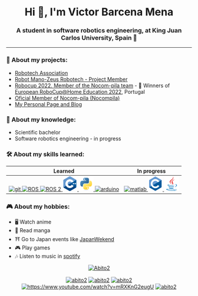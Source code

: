 <h1 align="center">Hi 👋, I'm Victor Barcena Mena</h1>

<h3 align="center">A student in software robotics engineering, at King Juan Carlos University, Spain 🤖</h3>

* * *

### 🤖 About my projects:

* [Robotech Association](https://github.com/RoboTech-URJC)
* [Robot Mano-Zeus Robotech - Project Member](https://github.com/RoboTech-URJC/Mano-Zeus)
* [Robocup 2022. Member of the Nocom-pila team](https://twitter.com/jm__guerrero/status/1533122565392285696?s=20) - 🥇 Winners of [European RoboCup@Home Education 2022](https://www.urjc.es/todas-las-noticias-de-actualidad/7352-la-urjc-ganadora-de-la-european-robocup-2022), Portugal
* [Oficial Member of Nocom-pila (Nocompila)](https://vbarcena2020.github.io/Nocom-Pila/)
* [My Personal Page and Blog](https://vbarcena2020.github.io/My_personal_page/#)

### 📖 About my knowledge:
* Scientific bachelor 
* Software robotics engineering - in progress

### 🛠️ About my skills learned:
 **Learned** | **In progress** 
:--------:|:--------:
<a href="https://git-scm.com/" target="_blank" rel="noreferrer"> <img src="https://www.vectorlogo.zone/logos/git-scm/git-scm-icon.svg" alt="git" width="40" height="40"/> <a href="https://ros.org" target="_blank" rel="noreferrer"> <img src="https://offjangir.github.io/assets/img/jpg/ros.png" alt="ROS" width="40" height="40"/> <a href="https://docs.ros.org/en/foxy/index.html" target="_blank" rel="noreferrer"> <img src="https://avatars.githubusercontent.com/u/3979232?s=280&v=4" alt="ROS 2" width="40" height="40"/> <a href="https://www.w3schools.com/cpp/" target="_blank" rel="noreferrer"> <img src="https://raw.githubusercontent.com/devicons/devicon/master/icons/cplusplus/cplusplus-original.svg" alt="cplusplus" width="40" height="40"/> <a href="https://www.python.org" target="_blank" rel="noreferrer"> <img src="https://raw.githubusercontent.com/devicons/devicon/master/icons/python/python-original.svg" alt="python" width="40" height="40"/>  <a href="https://www.arduino.cc/" target="_blank" rel="noreferrer"> <img src="https://cdn.worldvectorlogo.com/logos/arduino-1.svg" alt="arduino" width="40" height="40"/> | <a href="https://www.mathworks.com/" target="_blank" rel="noreferrer"> <img src="https://upload.wikimedia.org/wikipedia/commons/2/21/Matlab_Logo.png" alt="matlab" width="40" height="40"/> <a href="https://www.cprogramming.com/" target="_blank" rel="noreferrer"> <img src="https://raw.githubusercontent.com/devicons/devicon/master/icons/c/c-original.svg" alt="c" width="40" height="40"/>  <a href="https://www.java.com" target="_blank" rel="noreferrer"> <img src="https://raw.githubusercontent.com/devicons/devicon/master/icons/java/java-original.svg" alt="java" width="40" height="40"/>
</p>


### 🎮 About my hobbies:
* 🖥️ Watch anime
* 📖 Read manga
* ⛩️ Go to Japan events like [JapanWekend](https://www.japanweekend.com)
* 🎮 Play games
* 🎶 Listen to music in [spotify](https://open.spotify.com/user/sibprc54pysl7opy4rbxee573?si=b6fec24d873b457f)
  
  
<!--[![GitHub Streak](http://github-readme-streak-stats.herokuapp.com?user=vbarcena2020&theme=github-dark-blue&hide_border=true)](https://git.io/streak-stats)-->
<p align="center">
  <a href="https://git.io/streak-stats"><img src="https://streak-stats.demolab.com?user=vbarcena2020&theme=dark" alt= "Abito2"/></a>
</p>



<p align="center"> <a href="https://www.instagram.com/abito_2" target="blank"><img align="center" src="https://raw.githubusercontent.com/rahuldkjain/github-profile-readme-generator/master/src/images/icons/Social/instagram.svg" alt="abito2" height="30" width="30" /></a>  
<a href="https://twitter.com/abito_2" target="blank"><img align="center" src="https://raw.githubusercontent.com/rahuldkjain/github-profile-readme-generator/master/src/images/icons/Social/twitter.svg" alt="abito2" height="30" width="30" /></a> 
<a href="https://www.linkedin.com/in/víctor-bárcena-mena-400155266/" target="blank"><img align="center" src="https://raw.githubusercontent.com/rahuldkjain/github-profile-readme-generator/master/src/images/icons/Social/linked-in-alt.svg" alt="abito2" height="30" width="30" /></a>
<a href="https://www.youtube.com/@nocompila" target="blank"><img align="center" src="https://raw.githubusercontent.com/rahuldkjain/github-profile-readme-generator/master/src/images/icons/Social/youtube.svg" alt="https://www.youtube.com/watch?v=mRXKnG2eugU" height="30" width="30" /></a>
<a href="https://linktr.ee/abito2" target="blank"><img align="center" src="https://uxwing.com/wp-content/themes/uxwing/download/brands-and-social-media/linktree-logo-icon.png" alt="abito2" height="30" width="30" /></a> </p>
 
  
